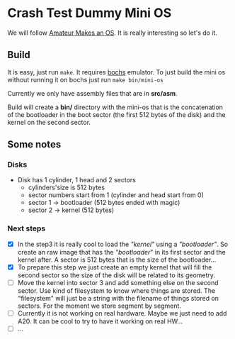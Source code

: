 # Crash Test Dummy Mini OS

We will follow [Amateur Makes an OS](https://www.youtube.com/playlist?list=PLT7NbkyNWaqajsw8Xh7SP9KJwjfpP8TNX). It is really interesting so let's do it.

## Build

It is easy, just run `make`. It requires [bochs](https://bochs.sourceforge.io/)
emulator. To just build the mini os without running it on bochs just run
`make bin/mini-os`

Currently we only have assembly files that are in **src/asm**.

Build will create a **bin/** directory with the mini-os that is the concatenation
of the bootloader in the boot sector (the first 512 bytes of the disk) and the kernel
on the second sector.

## Some notes

### Disks

- Disk has 1 cylinder, 1 head and 2 sectors
  - cylinders'size is 512 bytes
  - sector numbers start from 1 (cylinder and head start from 0)
  - sector 1 -> bootloader (512 bytes ended with magic)
  - sector 2 -> kernel (512 bytes)

### Next steps

- [x] In the step3 it is really cool to load the *"kernel"* using a *"bootloader"*.
So create an raw image that has the *"bootloader*" in its first sector and the kernel
after. A sector is 512 bytes that is the size of the bootloader...
- [x] To prepare this step we just create an empty kernel that will fill the second sector
so the size of the disk will be related to its geometry.
- [ ] Move the kernel into sector 3 and add something else on the second sector. Use kind
of filesystem to know where things are stored. The "filesystem" will just be a string with
the filename of things stored on sectors. For the moment we store segment by segment.
- [ ] Currently it is not working on real hardware. Maybe we just need to add A20. It can
be cool to try to have it working on real HW...
- [ ] ...
